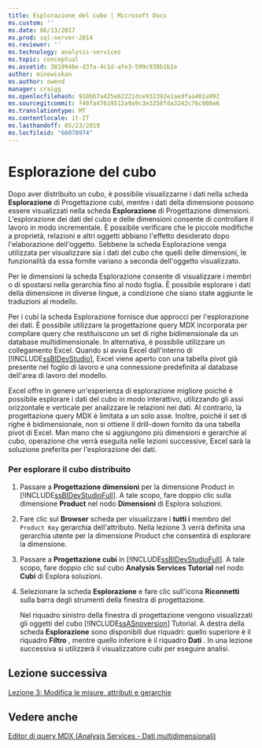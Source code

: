 ```yaml
---
title: Esplorazione del cubo | Microsoft Docs
ms.custom: ''
ms.date: 06/13/2017
ms.prod: sql-server-2014
ms.reviewer: ''
ms.technology: analysis-services
ms.topic: conceptual
ms.assetid: 3819946e-d3fa-4c1d-afe3-599c938b1b2e
author: minewiskan
ms.author: owend
manager: craigg
ms.openlocfilehash: 910bb7a425e62221dce932392e1aedfaa401a992
ms.sourcegitcommit: f40fa47619512a9a9c3e3258fda3242c76c008e6
ms.translationtype: MT
ms.contentlocale: it-IT
ms.lasthandoff: 05/23/2019
ms.locfileid: "66078974"
---
```

# <a name="browsing-the-cube"></a>Esplorazione del cubo
  Dopo aver distribuito un cubo, è possibile visualizzarne i dati nella scheda **Esplorazione** di Progettazione cubi, mentre i dati della dimensione possono essere visualizzati nella scheda **Esplorazione** di Progettazione dimensioni. L'esplorazione dei dati del cubo e delle dimensioni consente di controllare il lavoro in modo incrementale. È possibile verificare che le piccole modifiche a proprietà, relazioni e altri oggetti abbiano l'effetto desiderato dopo l'elaborazione dell'oggetto. Sebbene la scheda Esplorazione venga utilizzata per visualizzare sia i dati del cubo che quelli delle dimensioni, le funzionalità da essa fornite variano a seconda dell'oggetto visualizzato.  
  
 Per le dimensioni la scheda Esplorazione consente di visualizzare i membri o di spostarsi nella gerarchia fino al nodo foglia. È possibile esplorare i dati della dimensione in diverse lingue, a condizione che siano state aggiunte le traduzioni al modello.  
  
 Per i cubi la scheda Esplorazione fornisce due approcci per l'esplorazione dei dati. È possibile utilizzare la progettazione query MDX incorporata per compilare query che restituiscono un set di righe bidimensionale da un database multidimensionale. In alternativa, è possibile utilizzare un collegamento Excel. Quando si avvia Excel dall'interno di [!INCLUDE[ssBIDevStudio](../includes/ssbidevstudio-md.md)], Excel viene aperto con una tabella pivot già presente nel foglio di lavoro e una connessione predefinita al database dell'area di lavoro del modello.  
  
 Excel offre in genere un'esperienza di esplorazione migliore poiché è possibile esplorare i dati del cubo in modo interattivo, utilizzando gli assi orizzontale e verticale per analizzare le relazioni nei dati. Al contrario, la progettazione query MDX è limitata a un solo asse. Inoltre, poiché il set di righe è bidimensionale, non si ottiene il drill-down fornito da una tabella pivot di Excel. Man mano che si aggiungono più dimensioni e gerarchie al cubo, operazione che verrà eseguita nelle lezioni successive, Excel sarà la soluzione preferita per l'esplorazione dei dati.  
  
### <a name="to-browse-the-deployed-cube"></a>Per esplorare il cubo distribuito  
  
1.  Passare a **Progettazione dimensioni** per la dimensione Product in [!INCLUDE[ssBIDevStudioFull](../includes/ssbidevstudiofull-md.md)]. A tale scopo, fare doppio clic sulla dimensione **Product** nel nodo **Dimensioni** di Esplora soluzioni.  
  
2.  Fare clic sul **Browser** scheda per visualizzare i **tutti i** membro del `Product Key` gerarchia dell'attributo. Nella lezione 3 verrà definita una gerarchia utente per la dimensione Product che consentirà di esplorare la dimensione.  
  
3.  Passare a **Progettazione cubi** in [!INCLUDE[ssBIDevStudioFull](../includes/ssbidevstudiofull-md.md)]. A tale scopo, fare doppio clic sul cubo **Analysis Services Tutorial** nel nodo **Cubi** di Esplora soluzioni.  
  
4.  Selezionare la scheda **Esplorazione** e fare clic sull'icona **Riconnetti** sulla barra degli strumenti della finestra di progettazione.  
  
     Nel riquadro sinistro della finestra di progettazione vengono visualizzati gli oggetti del cubo [!INCLUDE[ssASnoversion](../includes/ssasnoversion-md.md)] Tutorial. A destra della scheda **Esplorazione** sono disponibili due riquadri: quello superiore è il riquadro **Filtro** , mentre quello inferiore è il riquadro **Dati** . In una lezione successiva si utilizzerà il visualizzatore cubi per eseguire analisi.  
  
## <a name="next-lesson"></a>Lezione successiva  
 [Lezione 3: Modifica le misure, attributi e gerarchie](lesson-3-modifying-measures-attributes-and-hierarchies.md)  
  
## <a name="see-also"></a>Vedere anche  
 [Editor di query MDX &#40;Analysis Services - Dati multidimensionali&#41;](mdx-query-editor-analysis-services-multidimensional-data.md)  
  
  
